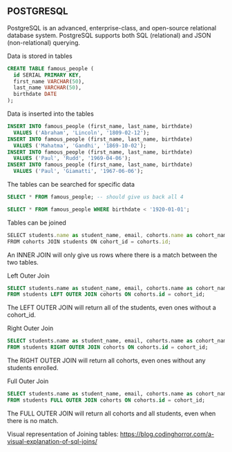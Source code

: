 ## POSTGRESQL

PostgreSQL is an advanced, enterprise-class, and open-source relational database system. PostgreSQL supports both SQL (relational) and JSON (non-relational) querying.

Data is stored in tables
```sql
CREATE TABLE famous_people (
  id SERIAL PRIMARY KEY,
  first_name VARCHAR(50),
  last_name VARCHAR(50),
  birthdate DATE
);
```

Data is inserted into the tables
```sql
INSERT INTO famous_people (first_name, last_name, birthdate)
  VALUES ('Abraham', 'Lincoln', '1809-02-12');
INSERT INTO famous_people (first_name, last_name, birthdate)
  VALUES ('Mahatma', 'Gandhi', '1869-10-02');
INSERT INTO famous_people (first_name, last_name, birthdate)
  VALUES ('Paul', 'Rudd', '1969-04-06');
INSERT INTO famous_people (first_name, last_name, birthdate)
  VALUES ('Paul', 'Giamatti', '1967-06-06');
```

The tables can be searched for specific data
```sql
SELECT * FROM famous_people; -- should give us back all 4
```

```sql
SELECT * FROM famous_people WHERE birthdate < '1920-01-01';
```

Tables can be joined
```js
SELECT students.name as student_name, email, cohorts.name as cohort_name
FROM cohorts JOIN students ON cohort_id = cohorts.id;
```
An INNER JOIN will only give us rows where there is a match between the two tables.

Left Outer Join
```sql
SELECT students.name as student_name, email, cohorts.name as cohort_name
FROM students LEFT OUTER JOIN cohorts ON cohorts.id = cohort_id;
```
The LEFT OUTER JOIN will return all of the students, even ones without a cohort_id.

Right Outer Join
```sql
SELECT students.name as student_name, email, cohorts.name as cohort_name
FROM students RIGHT OUTER JOIN cohorts ON cohorts.id = cohort_id;
```
The RIGHT OUTER JOIN will return all cohorts, even ones without any students enrolled.

Full Outer Join
```sql
SELECT students.name as student_name, email, cohorts.name as cohort_name
FROM students FULL OUTER JOIN cohorts ON cohorts.id = cohort_id;
```
The FULL OUTER JOIN will return all cohorts and all students, even when there is no match.

Visual representation of Joining tables: 
https://blog.codinghorror.com/a-visual-explanation-of-sql-joins/